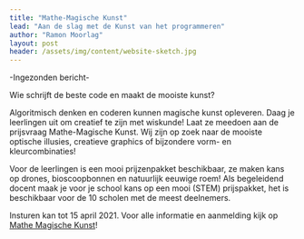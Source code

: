 ```yaml
---
title: "Mathe-Magische Kunst"
lead: "Aan de slag met de Kunst van het programmeren"
author: "Ramon Moorlag"
layout: post
header: /assets/img/content/website-sketch.jpg
---
```

-Ingezonden bericht-

Wie schrijft de beste code en maakt de mooiste kunst?

Algoritmisch denken en coderen kunnen magische kunst opleveren. Daag je leerlingen uit om creatief te zijn met wiskunde! Laat ze meedoen aan de prijsvraag Mathe-Magische Kunst. Wij zijn op zoek naar de mooiste optische illusies, creatieve graphics of bijzondere vorm- en kleurcombinaties!

Voor de leerlingen is een mooi prijzenpakket beschikbaar, ze maken kans op drones, bioscoopbonnen en natuurlijk eeuwige roem! Als begeleidend docent maak je voor je school kans op een  mooi (STEM) prijspakket, het is beschikbaar voor de 10 scholen met de meest deelnemers.

Insturen kan tot 15 april 2021. Voor alle informatie en aanmelding kijk op [Mathe Magische Kunst](www.mathe-magischekunst.nl)!
